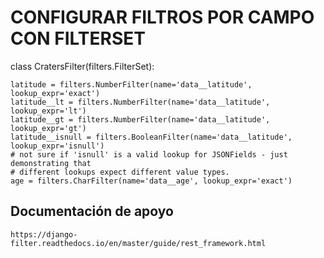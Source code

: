 # CONFIGURAR FILTROS POR CAMPO CON FILTERSET

class CratersFilter(filters.FilterSet):
    
    latitude = filters.NumberFilter(name='data__latitude', lookup_expr='exact')
    latitude__lt = filters.NumberFilter(name='data__latitude', lookup_expr='lt')
    latitude__gt = filters.NumberFilter(name='data__latitude', lookup_expr='gt')
    latitude__isnull = filters.BooleanFilter(name='data__latitude', lookup_expr='isnull')
    # not sure if 'isnull' is a valid lookup for JSONFields - just demonstrating that 
    # different lookups expect different value types.
    age = filters.CharFilter(name='data__age', lookup_expr='exact')

## Documentación de apoyo 
```
https://django-filter.readthedocs.io/en/master/guide/rest_framework.html
```